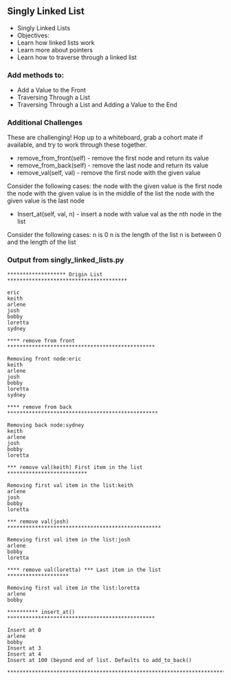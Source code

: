 ## Singly Linked List

- Singly Linked Lists
- Objectives:
- Learn how linked lists work
- Learn more about pointers
- Learn how to traverse through a linked list

### Add methods to:

- Add a Value to the Front
- Traversing Through a List
- Traversing Through a List and Adding a Value to the End

### Additional Challenges

These are challenging! Hop up to a whiteboard, grab a cohort mate if available, and try to work through these together.

- remove_from_front(self) - remove the first node and return its value
- remove_from_back(self) - remove the last node and return its value
- remove_val(self, val) - remove the first node with the given value

Consider the following cases:
the node with the given value is the first node
the node with the given value is in the middle of the list
the node with the given value is the last node

- Insert_at(self, val, n) - insert a node with value val as the nth node in the list

Consider the following cases:
n is 0
n is the length of the list
n is between 0 and the length of the list

### Output from singly_linked_lists.py

```
******************* Origin List ***************************************

eric
keith
arlene
josh
bobby
loretta
sydney

**** remove from front ************************************************

Removing front node:eric
keith
arlene
josh
bobby
loretta
sydney

**** remove from back *************************************************

Removing back node:sydney
keith
arlene
josh
bobby
loretta

*** remove val(keith) First item in the list **************************

Removing first val item in the list:keith
arlene
josh
bobby
loretta

*** remove val(josh) **************************************************

Removing first val item in the list:josh
arlene
bobby
loretta

**** remove val(loretta) *** Last item in the list ********************

Removing first val item in the list:loretta
arlene
bobby

********** insert_at() ************************************************

Insert at 0
arlene
bobby
Insert at 3
Insert at 4
Insert at 100 (beyond end of list. Defaults to add_to_back()

***********************************************************************
```
